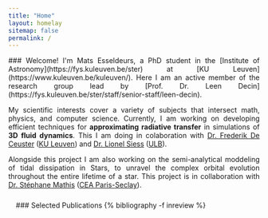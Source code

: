 ```yaml
---
title: "Home"
layout: homelay
sitemap: false
permalink: /
---
```


<style>
.jumbotron{
    padding:3%;
    padding-bottom:10px;
    padding-top:10px;
    margin-top:10px;
    margin-bottom:30px;
}
</style>

<div style="text-align:justify">
### Welcome!
I'm Mats Esseldeurs, a PhD student in the [Institute of Astronomy](https://fys.kuleuven.be/ster) at [KU Leuven](https://www.kuleuven.be/kuleuven/). Here I am an active member of the research group lead by [Prof. Dr. Leen Decin](https://fys.kuleuven.be/ster/staff/senior-staff/leen-decin).

My scientific interests cover a variety of subjects that intersect math, physics, and computer science. Currently, I am working on developing efficient techniques for <b>approximating radiative transfer</b> in simulations of <b>3D fluid dynamics</b>. This I am doing in colaboration with [Dr. Frederik De Ceuster](https://freddeceuster.github.io/) ([KU Leuven](https://www.kuleuven.be/kuleuven/)) and [Dr. Lionel Siess](http://www.astro.ulb.ac.be/~siess/) ([ULB](https://www.ulb.be/en/ulb-homepage)).

Alongside this project I am also working on the semi-analytical moddeling of tidal dissipation in Stars, to unravel the complex orbital evolution throughout the entire lifetime of a star. This project is in collaboration with [Dr. Stéphane Mathis](http://sfmathis.free.fr/Home.html) ([CEA Paris-Seclay](https://www.cea.fr/paris-saclay/Pages/Accueil.aspx)).
</div>


<div class="jumbotron">
### Selected Publications
{% bibliography -f inreview %}
</div>